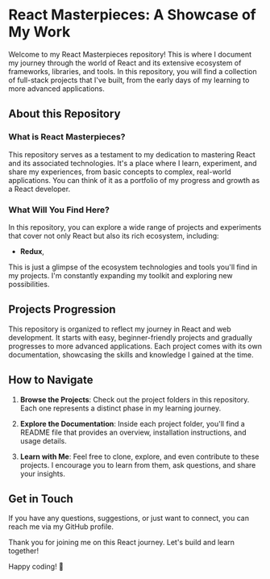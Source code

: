 # React Masterpieces: A Showcase of My Work

Welcome to my React Masterpieces repository! This is where I document my journey through the world of React and its extensive ecosystem of frameworks, libraries, and tools. In this repository, you will find a collection of full-stack projects that I've built, from the early days of my learning to more advanced applications.

## About this Repository

### What is React Masterpieces?

This repository serves as a testament to my dedication to mastering React and its associated technologies. It's a place where I learn, experiment, and share my experiences, from basic concepts to complex, real-world applications. You can think of it as a portfolio of my progress and growth as a React developer.

### What Will You Find Here?

In this repository, you can explore a wide range of projects and experiments that cover not only React but also its rich ecosystem, including:

- **Redux**, 

This is just a glimpse of the ecosystem technologies and tools you'll find in my projects. I'm constantly expanding my toolkit and exploring new possibilities.

## Projects Progression

This repository is organized to reflect my journey in React and web development. It starts with easy, beginner-friendly projects and gradually progresses to more advanced applications. Each project comes with its own documentation, showcasing the skills and knowledge I gained at the time.

## How to Navigate

1. **Browse the Projects**: Check out the project folders in this repository. Each one represents a distinct phase in my learning journey.

2. **Explore the Documentation**: Inside each project folder, you'll find a README file that provides an overview, installation instructions, and usage details.

3. **Learn with Me**: Feel free to clone, explore, and even contribute to these projects. I encourage you to learn from them, ask questions, and share your insights.

## Get in Touch

If you have any questions, suggestions, or just want to connect, you can reach me via my GitHub profile.

Thank you for joining me on this React journey. Let's build and learn together!

Happy coding! 🚀
